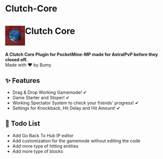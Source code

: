 # Clutch-Core



<h1>Clutch Core<img src="https://github.com/Bumyy/Clutch-Core/blob/main/assets/icon.png" height="64" width="64" align="left" alt=""></h1><br>

<b>A Clutch Core Plugin for PocketMine-MP made for AstralPvP before they closed off.</b><br>
Made with ❤ by Bumy

## ✨ Features

- Drag & Drop Working Gamemode! ✔
- Game Starter and Stoper! ✔
- Working Spectator System to check your friends' progress! ✔
- Settings for Knockback, Hit Delay and Hit Amount! ✔

## 📝 Todo List

- Add Go Back To Hub IP editor
- Add customization for the gamemode without editing the code
- Add more type of hitting entities
- Add more type of blocks
